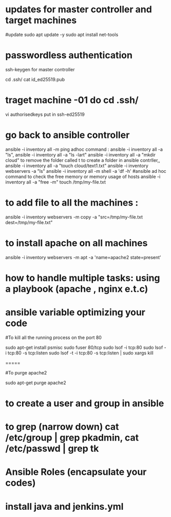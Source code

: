 # updates for master controller and target machines
#update  sudo apt update -y
sudo apt install net-tools
# passwordless authentication
ssh-keygen  for master controller

cd .ssh/
cat id_ed25519.pub
# traget machine -01 do cd .ssh/
vi authorisedkeys
put in ssh-ed25519
# go back to ansible controller
ansible -i inventory all -m ping
adhoc command : ansible -i inventory all -a "ls",  ansible -i inventory all -a "ls -lart"
ansible -i inventory all -a "mkdir cloud"
to remove the folder called t
to create a folder in ansible contrller,, ansible -i inventory all -a "touch cloud/text1.txt"
 ansible -i inventory webservers -a "ls"
 ansible -i inventory all -m shell -a 'df -h'
 #ansible ad hoc command to check the free memory or memory usage of hosts
ansible -i inventory all -a "free -m"
touch /tmp/my-file.txt
# to add file to all the machines : 
ansible -i inventory webservers -m copy -a "src=/tmp/my-file.txt dest=/tmp/my-file.txt"
# to install apache on all machines
ansible -i inventory webservers -m apt -a 'name=apache2 state=present'
# how to handle multiple tasks: using a playbook (apache , nginx e.t.c)
# ansible variable optimizing your code
#To kill all the running process on the port 80

sudo apt-get install psmisc
 sudo fuser 80/tcp sudo lsof -i tcp:80 
sudo lsof -i tcp:80 -s tcp:listen 
sudo lsof -t -i tcp:80 -s tcp:listen | sudo xargs kill


=====

#To purge apache2

sudo apt-get purge apache2
# to create a user and group in ansible
# to grep (narrow down)  cat /etc/group | grep pkadmin, cat /etc/passwd | grep tk
# Ansible Roles (encapsulate your codes)
# install java and jenkins.yml
